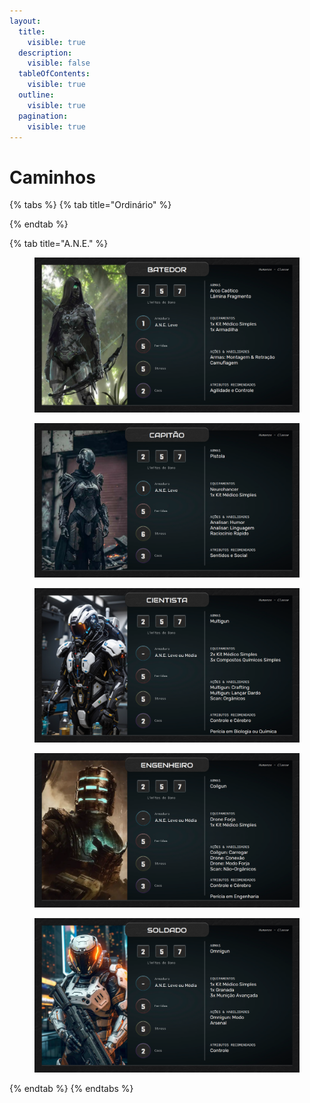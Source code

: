 ```yaml
---
layout:
  title:
    visible: true
  description:
    visible: false
  tableOfContents:
    visible: true
  outline:
    visible: true
  pagination:
    visible: true
---
```


# Caminhos

{% tabs %}
{% tab title="Ordinário" %}

{% endtab %}

{% tab title="A.N.E." %}
<figure><img src=".gitbook/assets/human_scout.png" alt=""><figcaption></figcaption></figure>

<figure><img src=".gitbook/assets/human_captain.png" alt=""><figcaption></figcaption></figure>

<figure><img src=".gitbook/assets/human_scientist.png" alt=""><figcaption></figcaption></figure>

<figure><img src=".gitbook/assets/human_engineer.png" alt=""><figcaption></figcaption></figure>

<figure><img src=".gitbook/assets/human_soldier.png" alt=""><figcaption></figcaption></figure>
{% endtab %}
{% endtabs %}

